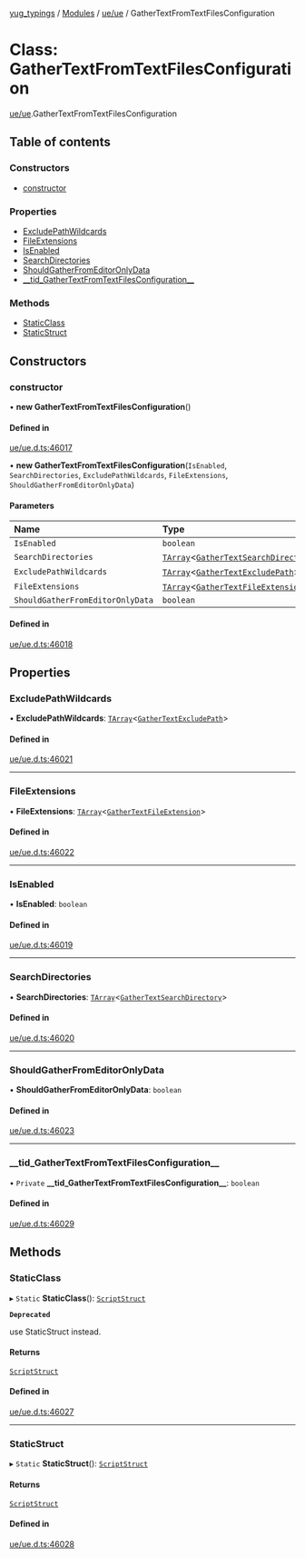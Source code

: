 [yug_typings](../README.md) / [Modules](../modules.md) / [ue/ue](../modules/ue_ue.md) / GatherTextFromTextFilesConfiguration

# Class: GatherTextFromTextFilesConfiguration

[ue/ue](../modules/ue_ue.md).GatherTextFromTextFilesConfiguration

## Table of contents

### Constructors

- [constructor](ue_ue.GatherTextFromTextFilesConfiguration.md#constructor)

### Properties

- [ExcludePathWildcards](ue_ue.GatherTextFromTextFilesConfiguration.md#excludepathwildcards)
- [FileExtensions](ue_ue.GatherTextFromTextFilesConfiguration.md#fileextensions)
- [IsEnabled](ue_ue.GatherTextFromTextFilesConfiguration.md#isenabled)
- [SearchDirectories](ue_ue.GatherTextFromTextFilesConfiguration.md#searchdirectories)
- [ShouldGatherFromEditorOnlyData](ue_ue.GatherTextFromTextFilesConfiguration.md#shouldgatherfromeditoronlydata)
- [\_\_tid\_GatherTextFromTextFilesConfiguration\_\_](ue_ue.GatherTextFromTextFilesConfiguration.md#__tid_gathertextfromtextfilesconfiguration__)

### Methods

- [StaticClass](ue_ue.GatherTextFromTextFilesConfiguration.md#staticclass)
- [StaticStruct](ue_ue.GatherTextFromTextFilesConfiguration.md#staticstruct)

## Constructors

### constructor

• **new GatherTextFromTextFilesConfiguration**()

#### Defined in

[ue/ue.d.ts:46017](https://github.com/YugMetaverse/yug_typings/blob/25cad34/ue/ue.d.ts#L46017)

• **new GatherTextFromTextFilesConfiguration**(`IsEnabled`, `SearchDirectories`, `ExcludePathWildcards`, `FileExtensions`, `ShouldGatherFromEditorOnlyData`)

#### Parameters

| Name | Type |
| :------ | :------ |
| `IsEnabled` | `boolean` |
| `SearchDirectories` | [`TArray`](../interfaces/ue_puerts.TArray.md)<[`GatherTextSearchDirectory`](ue_ue.GatherTextSearchDirectory.md)\> |
| `ExcludePathWildcards` | [`TArray`](../interfaces/ue_puerts.TArray.md)<[`GatherTextExcludePath`](ue_ue.GatherTextExcludePath.md)\> |
| `FileExtensions` | [`TArray`](../interfaces/ue_puerts.TArray.md)<[`GatherTextFileExtension`](ue_ue.GatherTextFileExtension.md)\> |
| `ShouldGatherFromEditorOnlyData` | `boolean` |

#### Defined in

[ue/ue.d.ts:46018](https://github.com/YugMetaverse/yug_typings/blob/25cad34/ue/ue.d.ts#L46018)

## Properties

### ExcludePathWildcards

• **ExcludePathWildcards**: [`TArray`](../interfaces/ue_puerts.TArray.md)<[`GatherTextExcludePath`](ue_ue.GatherTextExcludePath.md)\>

#### Defined in

[ue/ue.d.ts:46021](https://github.com/YugMetaverse/yug_typings/blob/25cad34/ue/ue.d.ts#L46021)

___

### FileExtensions

• **FileExtensions**: [`TArray`](../interfaces/ue_puerts.TArray.md)<[`GatherTextFileExtension`](ue_ue.GatherTextFileExtension.md)\>

#### Defined in

[ue/ue.d.ts:46022](https://github.com/YugMetaverse/yug_typings/blob/25cad34/ue/ue.d.ts#L46022)

___

### IsEnabled

• **IsEnabled**: `boolean`

#### Defined in

[ue/ue.d.ts:46019](https://github.com/YugMetaverse/yug_typings/blob/25cad34/ue/ue.d.ts#L46019)

___

### SearchDirectories

• **SearchDirectories**: [`TArray`](../interfaces/ue_puerts.TArray.md)<[`GatherTextSearchDirectory`](ue_ue.GatherTextSearchDirectory.md)\>

#### Defined in

[ue/ue.d.ts:46020](https://github.com/YugMetaverse/yug_typings/blob/25cad34/ue/ue.d.ts#L46020)

___

### ShouldGatherFromEditorOnlyData

• **ShouldGatherFromEditorOnlyData**: `boolean`

#### Defined in

[ue/ue.d.ts:46023](https://github.com/YugMetaverse/yug_typings/blob/25cad34/ue/ue.d.ts#L46023)

___

### \_\_tid\_GatherTextFromTextFilesConfiguration\_\_

• `Private` **\_\_tid\_GatherTextFromTextFilesConfiguration\_\_**: `boolean`

#### Defined in

[ue/ue.d.ts:46029](https://github.com/YugMetaverse/yug_typings/blob/25cad34/ue/ue.d.ts#L46029)

## Methods

### StaticClass

▸ `Static` **StaticClass**(): [`ScriptStruct`](ue_ue.ScriptStruct.md)

**`Deprecated`**

use StaticStruct instead.

#### Returns

[`ScriptStruct`](ue_ue.ScriptStruct.md)

#### Defined in

[ue/ue.d.ts:46027](https://github.com/YugMetaverse/yug_typings/blob/25cad34/ue/ue.d.ts#L46027)

___

### StaticStruct

▸ `Static` **StaticStruct**(): [`ScriptStruct`](ue_ue.ScriptStruct.md)

#### Returns

[`ScriptStruct`](ue_ue.ScriptStruct.md)

#### Defined in

[ue/ue.d.ts:46028](https://github.com/YugMetaverse/yug_typings/blob/25cad34/ue/ue.d.ts#L46028)
